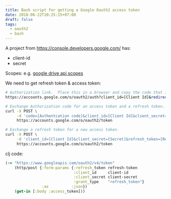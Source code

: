 ```yaml
---
title: Bash script for getting a Google Oauth2 access token
date: 2018-06-22T10:25:15+07:00
draft: false
tags:
  - oauth2
  - bash
---
```


A project from https://console.developers.google.com/ has:
  + client-id
  + secret

Scopes: e.g. [google drive api scopes](https://developers.google.com/drive/api/v3/about-auth#what_scope_or_scopes_does_my_app_need)

We need to get refresh token & access token:
```sh
# Authorization link.  Place this in a browser and copy the code that is returned after you accept the scopes.
https://accounts.google.com/o/oauth2/auth?client_id=[Client Id]&redirect_uri=urn:ietf:wg:oauth:2.0:oob&scope=[Scopes]&response_type=code

# Exchange Authorization code for an access token and a refresh token.
curl -X POST \
     -d 'code=[Authentcation code]&client_id=[Client Id]&client_secret=[Secret]&redirect_uri=urn:ietf:wg:oauth:2.0:oob&grant_type=authorization_code' \
     https://accounts.google.com/o/oauth2/token

# Exchange a refresh token for a new access token.
curl -X POST \
     -d 'client_id=[Client Id]&client_secret=[Secret]&refresh_token=[Refresh token]&grant_type=refresh_token' \
     https://accounts.google.com/o/oauth2/token
```

clj code:
```clj
(-> "https://www.googleapis.com/oauth2/v4/token"
    (http/post {:form-params {:refresh_token refresh-token
                              :client_id     client-id
                              :client_secret client-secret
                              :grant_type    "refresh_token"}
                :as          :json})
    (get-in [:body :access_token]))
```
